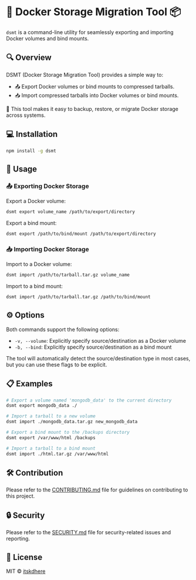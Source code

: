 # 🐳 Docker Storage Migration Tool 📦

`dsmt` is a command-line utility for seamlessly exporting and importing Docker volumes and bind mounts.

## 🔍 Overview

DSMT (Docker Storage Migration Tool) provides a simple way to:

- 📤 Export Docker volumes or bind mounts to compressed tarballs.
- 📥 Import compressed tarballs into Docker volumes or bind mounts.

🔄 This tool makes it easy to backup, restore, or migrate Docker storage across systems.

## 💻 Installation

```bash
npm install -g dsmt
```

## 🚀 Usage

### 📤 Exporting Docker Storage

Export a Docker volume:

```bash
dsmt export volume_name /path/to/export/directory
```

Export a bind mount:

```bash
dsmt export /path/to/bind/mount /path/to/export/directory
```

### 📥 Importing Docker Storage

Import to a Docker volume:

```bash
dsmt import /path/to/tarball.tar.gz volume_name
```

Import to a bind mount:

```bash
dsmt import /path/to/tarball.tar.gz /path/to/bind/mount
```

## ⚙️ Options

Both commands support the following options:

- `-v, --volume`: Explicitly specify source/destination as a Docker volume
- `-b, --bind`: Explicitly specify source/destination as a bind mount

The tool will automatically detect the source/destination type in most cases, but you can use these flags to be explicit.

## 📋 Examples

```bash
# Export a volume named 'mongodb_data' to the current directory
dsmt export mongodb_data ./

# Import a tarball to a new volume
dsmt import ./mongodb_data.tar.gz new_mongodb_data

# Export a bind mount to the /backups directory
dsmt export /var/www/html /backups

# Import a tarball to a bind mount
dsmt import ./html.tar.gz /var/www/html
```

## 🛠️ Contribution

Please refer to the [CONTRIBUTING.md](CONTRIBUTING.md) file for guidelines on contributing to this project.

## 🔒 Security

Please refer to the [SECURITY.md](SECURITY.md) file for security-related issues and reporting.

## 📄 License

MIT © [itskdhere](https://github.com/itskdhere)
